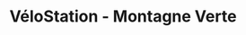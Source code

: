 ---
title: "VéloStation - Montagne Verte"
url: /strasbourg/velostation-montagne-verte/
shop: vélo
---